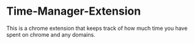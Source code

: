 # Time-Manager-Extension
This is a chrome extension that keeps track of how much time you have spent on chrome and any domains.
